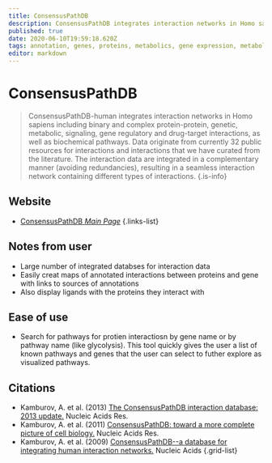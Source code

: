 ```yaml
---
title: ConsensusPathDB
description: ConsensusPathDB integrates interaction networks in Homo sapiens including binary and complex protein-protein, genetic, metabolic, signaling, gene regulatory and drug-target interactions, as well as biochemical pathways.
published: true
date: 2020-06-10T19:59:18.620Z
tags: annotation, genes, proteins, metabolics, gene expression, metabolic pathways, gene annotation
editor: markdown
---
```


# ConsensusPathDB

> ConsensusPathDB-human integrates interaction networks in Homo sapiens including binary and complex protein-protein, genetic, metabolic, signaling, gene regulatory and drug-target interactions, as well as biochemical pathways. Data originate from currently 32 public resources for interactions and interactions that we have curated from the literature. The interaction data are integrated in a complementary manner (avoiding redundancies), resulting in a seamless interaction network containing different types of interactions.
{.is-info}


## Website

- [ConsensusPathDB *Main Page*](http://cpdb.molgen.mpg.de/)
{.links-list}


## Notes from user
- Large number of integrated databses for interaction data
- Easily creat maps of annotated interactions between proteins and gene with links to sources of annotations
- Also display ligands with the proteins they interact with


## Ease of use
-  Search for pathways for protien interactiosn by gene name or by pathway name (like glycolysis). This tool quickly gives the user a list of known pathways and genes that the user can select to futher explore as visualized pathways.


## Citations

- Kamburov, A. et al. (2013) [The ConsensusPathDB interaction database: 2013 update.](https://academic.oup.com/nar/article/41/D1/D793/1053502) Nucleic Acids Res.
-	Kamburov, A. et al. (2011) [ConsensusPathDB: toward a more complete picture of cell biology.](https://academic.oup.com/nar/article/39/suppl_1/D712/2507354) Nucleic Acids Res.
-	Kamburov, A. et al. (2009) [ConsensusPathDB--a database for integrating human interaction networks.](https://academic.oup.com/nar/article/37/suppl_1/D623/1005985) Nucleic Acids
{.grid-list}